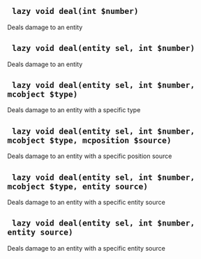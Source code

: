## ` lazy void deal(int $number)`
Deals damage to an entity

## ` lazy void deal(entity sel, int $number)`
Deals damage to an entity

## ` lazy void deal(entity sel, int $number, mcobject $type)`
Deals damage to an entity with a specific type

## ` lazy void deal(entity sel, int $number, mcobject $type, mcposition $source)`
Deals damage to an entity with a specific position source

## ` lazy void deal(entity sel, int $number, mcobject $type, entity source)`
Deals damage to an entity with a specific entity source

## ` lazy void deal(entity sel, int $number, entity source)`
Deals damage to an entity with a specific entity source


